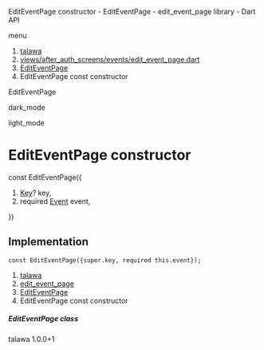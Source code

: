 




EditEventPage constructor - EditEventPage - edit\_event\_page library - Dart API







menu

1. [talawa](../../index.html)
2. [views/after\_auth\_screens/events/edit\_event\_page.dart](../../views_after_auth_screens_events_edit_event_page/views_after_auth_screens_events_edit_event_page-library.html)
3. [EditEventPage](../../views_after_auth_screens_events_edit_event_page/EditEventPage-class.html)
4. EditEventPage const constructor

EditEventPage


dark\_mode

light\_mode




# EditEventPage constructor


const
EditEventPage({

1. [Key](https://api.flutter.dev/flutter/foundation/Key-class.html)? key,
2. required [Event](../../models_events_event_model/Event-class.html) event,

})

## Implementation

```
const EditEventPage({super.key, required this.event});
```

 


1. [talawa](../../index.html)
2. [edit\_event\_page](../../views_after_auth_screens_events_edit_event_page/views_after_auth_screens_events_edit_event_page-library.html)
3. [EditEventPage](../../views_after_auth_screens_events_edit_event_page/EditEventPage-class.html)
4. EditEventPage const constructor

##### EditEventPage class





talawa
1.0.0+1






